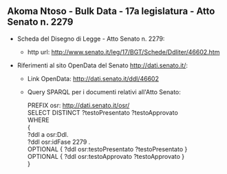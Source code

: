 ## Akoma Ntoso - Bulk Data - 17a legislatura - Atto Senato n. 2279 ##

* Scheda del Disegno di Legge - Atto Senato n. 2279:
	* http url: http://www.senato.it/leg/17/BGT/Schede/Ddliter/46602.htm

* Riferimenti al sito OpenData del Senato http://dati.senato.it/:
	* Link OpenData: http://dati.senato.it/ddl/46602
	* Query SPARQL per i documenti relativi all'Atto Senato:

        PREFIX osr: <http://dati.senato.it/osr/>  
		SELECT DISTINCT ?testoPresentato ?testoApprovato  
		WHERE  
		{  
		    ?ddl a osr:Ddl.  
		    ?ddl osr:idFase 2279 .  
		    OPTIONAL { ?ddl osr:testoPresentato ?testoPresentato }  
		    OPTIONAL { ?ddl osr:testoApprovato ?testoApprovato }  
		}
		